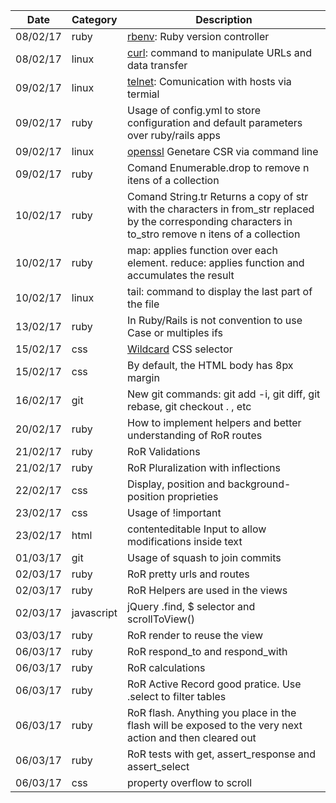 | Date | Category | Description |
|------|----------|-------------|
| 08/02/17 | ruby | [rbenv](https://github.com/rbenv/rbenv): Ruby version controller |
| 08/02/17 | linux | [curl](https://www.linuxdescomplicado.com.br/2016/04/6-recursos-interessantes-oferecidos-pela-ferramenta-curl.html): command  to manipulate URLs and data transfer |
| 09/02/17 | linux | [telnet](http://www.computerhope.com/unix/utelnet.htm): Comunication with hosts via termial |
| 09/02/17 | ruby | Usage of config.yml to store configuration and default parameters over ruby/rails apps |
| 09/02/17 | linux | [openssl](https://www.openssl.org/) Genetare CSR via command line |
| 09/02/17 | ruby | Comand Enumerable.drop to remove n itens of a collection |
| 10/02/17 | ruby | Comand String.tr Returns a copy of str with the characters in from_str replaced by the corresponding characters in to_stro remove n itens of a collection |
| 10/02/17 | ruby | map: applies function over each element. reduce: applies function and accumulates the result |
| 10/02/17 | linux | tail: command to display the last part of the file |
| 13/02/17 | ruby | In Ruby/Rails is not convention to use Case or multiples ifs |
| 15/02/17 | css | [Wildcard](http://www.surfingsuccess.com/css/css-wildcard-css-attribute-selector.html#.WKS4xSErKkA) CSS selector |
| 15/02/17 | css | By default, the HTML body has 8px margin|
| 16/02/17 | git | New git commands: git add -i, git diff, git rebase, git checkout . , etc|
| 20/02/17 | ruby | How to implement helpers and better understanding of RoR routes|
| 21/02/17 | ruby | RoR Validations|
| 21/02/17 | ruby | RoR Pluralization with inflections|
| 22/02/17 | css | Display, position and background-position proprieties|
| 23/02/17 | css | Usage of !important|
| 23/02/17 | html | contenteditable Input to allow modifications inside text|
| 01/03/17 | git | Usage of squash to join commits|
| 02/03/17 | ruby | RoR pretty urls and routes|
| 02/03/17 | ruby | RoR Helpers are used in the views |
| 02/03/17 | javascript | jQuery .find, $ selector and scrollToView() |
| 03/03/17 | ruby | RoR render to reuse the view |
| 06/03/17 | ruby | RoR respond_to and respond_with |
| 06/03/17 | ruby | RoR calculations |
| 06/03/17 | ruby | RoR Active Record good pratice. Use .select to filter tables |
| 06/03/17 | ruby | RoR flash. Anything you place in the flash will be exposed to the very next action and then cleared out |
| 06/03/17 | ruby | RoR tests with get, assert_response and assert_select |
| 06/03/17 | css | property overflow to scroll |
